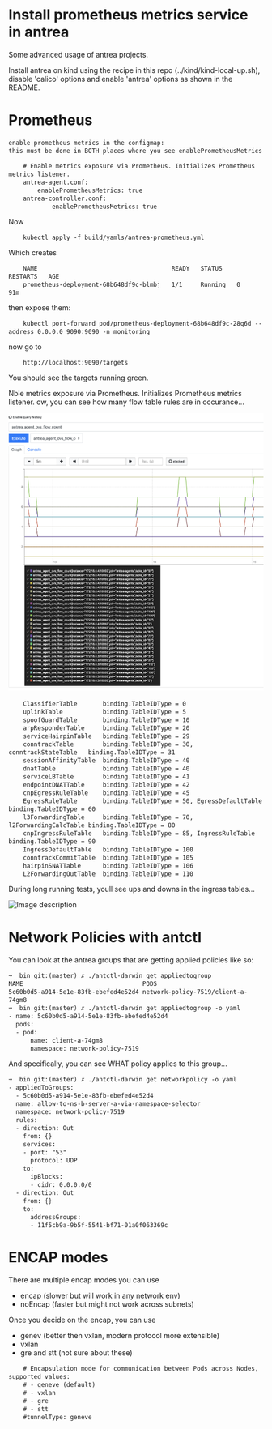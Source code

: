 # Install prometheus metrics service in antrea 

Some advanced usage of antrea projects. 

Install antrea on kind using the recipe in this repo (../kind/kind-local-up.sh), disable 'calico' options and enable 'antrea' options
as shown in the README.

# Prometheus

	enable prometheus metrics in the configmap:		
	this must be done in BOTH places where you see enablePrometheusMetrics

```
    # Enable metrics exposure via Prometheus. Initializes Prometheus metrics listener.
    antrea-agent.conf:
	    enablePrometheusMetrics: true
    antrea-controller.conf:
    	    enablePrometheusMetrics: true
```

Now

```
	kubectl apply -f build/yamls/antrea-prometheus.yml
```

Which creates
```
	NAME                                     READY   STATUS    RESTARTS   AGE
	prometheus-deployment-68b648df9c-blmbj   1/1     Running   0          91m
```

then expose them:

```
	kubectl port-forward pod/prometheus-deployment-68b648df9c-28q6d --address 0.0.0.0 9090:9090 -n monitoring
```

now go to 

```
	http://localhost:9090/targets
```

You should see the targets running green.


Nble metrics exposure via Prometheus. Initializes Prometheus metrics listener.
ow, you can see how many flow table rules are in occurance... 

![Image description](flowtables.png)


```
	ClassifierTable       binding.TableIDType = 0
	uplinkTable           binding.TableIDType = 5
	spoofGuardTable       binding.TableIDType = 10
	arpResponderTable     binding.TableIDType = 20
	serviceHairpinTable   binding.TableIDType = 29
	conntrackTable        binding.TableIDType = 30, conntrackStateTable   binding.TableIDType = 31
	sessionAffinityTable  binding.TableIDType = 40
	dnatTable             binding.TableIDType = 40
	serviceLBTable        binding.TableIDType = 41
	endpointDNATTable     binding.TableIDType = 42
	cnpEgressRuleTable    binding.TableIDType = 45
	EgressRuleTable       binding.TableIDType = 50, EgressDefaultTable    binding.TableIDType = 60
	l3ForwardingTable     binding.TableIDType = 70, l2ForwardingCalcTable binding.TableIDType = 80
	cnpIngressRuleTable   binding.TableIDType = 85, IngressRuleTable binding.TableIDType = 90
	IngressDefaultTable   binding.TableIDType = 100
	conntrackCommitTable  binding.TableIDType = 105
	hairpinSNATTable      binding.TableIDType = 106
	L2ForwardingOutTable  binding.TableIDType = 110
```

During long running tests, youll see ups and downs in the ingress tables...

![Image description](e2e.png)


# Network Policies with antctl 

You can look at the antrea groups that are getting applied policies like so:
```
➜  bin git:(master) ✗ ./antctl-darwin get appliedtogroup
NAME                                 PODS
5c60b0d5-a914-5e1e-83fb-ebefed4e52d4 network-policy-7519/client-a-74gm8
➜  bin git:(master) ✗ ./antctl-darwin get appliedtogroup -o yaml
- name: 5c60b0d5-a914-5e1e-83fb-ebefed4e52d4
  pods:
  - pod:
      name: client-a-74gm8
      namespace: network-policy-7519
```
And specifically, you can see WHAT policy applies to this group...

```
➜  bin git:(master) ✗ ./antctl-darwin get networkpolicy -o yaml
- appliedToGroups:
  - 5c60b0d5-a914-5e1e-83fb-ebefed4e52d4
  name: allow-to-ns-b-server-a-via-namespace-selector
  namespace: network-policy-7519
  rules:
  - direction: Out
    from: {}
    services:
    - port: "53"
      protocol: UDP
    to:
      ipBlocks:
      - cidr: 0.0.0.0/0
  - direction: Out
    from: {}
    to:
      addressGroups:
      - 11f5cb9a-9b5f-5541-bf71-01a0f063369c
```


# ENCAP modes

There are multiple encap modes you can use

- encap (slower but will work in any network env)
- noEncap (faster but might not work across subnets)

Once you decide on the encap, you can use
- genev (better then vxlan, modern protocol more extensible)
- vxlan
- gre and stt (not sure about these)

```
    # Encapsulation mode for communication between Pods across Nodes, supported values:
    # - geneve (default)
    # - vxlan
    # - gre
    # - stt
    #tunnelType: geneve
```





